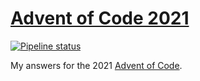 # [Advent of Code 2021](https://adventofcode.com/2021)

[![Pipeline status][workflows-CI-badge]][actions]

My answers for the 2021 [Advent of Code](https://adventofcode.com/2021).

[workflows-CI-badge]: https://github.com/rjvdw/advent-of-code/actions/workflows/ci-csharp-2021.yml/badge.svg
[actions]: https://github.com/rjvdw/advent-of-code/actions/workflows/ci-csharp-2021.yml
